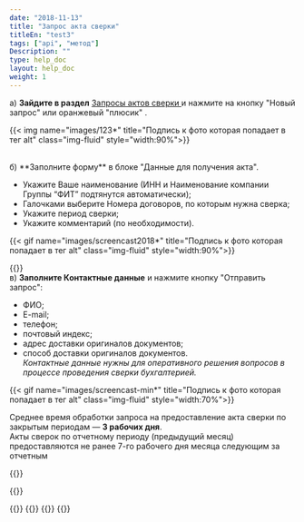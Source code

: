 ```yaml
---
date: "2018-11-13"
title: "Запрос акта сверки"
titleEn: "test3"
tags: ["api", "метод"]
Description: ""
type: help_doc
layout: help_doc
weight: 1
---
```


а) **Зайдите в раздел** <a href="https://my.fesco.com/archive/reconciliation-report-requests" target="_blank">Запросы актов сверки </a> и нажмите на кнопку "Новый запрос" или оранжевый "плюсик" .

{{< img name="images/123*" title="Подпись к фото которая попадает в тег alt" class="img-fluid" style="width:90%">}} 

<br/>
б) **Заполните форму** в блоке "Данные для получения акта".
<br/>

* Укажите Ваше наименование (ИНН и Наименование компании Группы “ФИТ” подтянутся автоматически);
* Галочками выберите Номера договоров, по которым нужна сверка;
* Укажите период сверки;
* Укажите комментарий (по необходимости). 

{{< gif name="images/screencast2018*" title="Подпись к фото которая попадает в тег alt" class="img-fluid" style="width:90%">}}

{{<alert icon="info-circle" color="alert1-light" text="В случае необходимости предварительной сверки (обмен документами по электронной почте без последующей отправки оригиналов документов) – пожалуйста, укажите соответствующий комментарий." close="false">}}
<br/>
в) **Заполните Контактные данные** и нажмите кнопку "Отправить запрос": <br/>


* ФИО;
* E-mail;
* телефон;
* почтовый индекс; 
* адрес доставки оригиналов документов;
* способ доставки оригиналов документов. <br/>
*Контактные данные нужны для оперативного решения вопросов в процессе проведения сверки бухгалтерией.*

{{< gif name="images/screencast-min*" title="Подпись к фото которая попадает в тег alt" class="img-fluid" style="width:70%">}}
<br/>

<div class="pixxett-alert pixxett-alert-icon alert11-light">
  <i class="fa fa-clock-o"></i>Среднее время обработки запроса на предоставление акта сверки по закрытым периодам — <b>3 рабочих дня</b>. <br/> Акты сверок по отчетному периоду (предыдущий месяц) предоставляются не ранее 7-го рабочего дня месяца следующим за отчетным
</div>


{{<alert icon="exclamation-triangle" color="alert6-light" text="Если вы не получили документ по e-mail в течение 5 рабочих дней — пожалуйста, свяжитесь с нами повторно." close="false">}}

{{<isHelpful>}}


{{<seeAlso>}}
    {{<seeAlsoItem link="/elar/duplicated_documents_requests/" text="Как подать запрос на дубликаты документов">}}
    {{<seeAlsoItem link="/elar/archive_zip/" text="Как выгрузить документы архивом">}}
{{</seeAlso>}}

